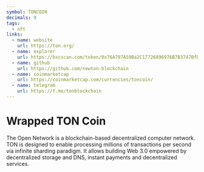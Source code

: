 ```yaml
---
symbol: TONCOIN
decimals: 9
tags:
  - nft
links:
  - name: website
    url: https://ton.org/
  - name: explorer
    url: https://bscscan.com/token/0x76A797A59Ba2C17726896976B7B3747BfD1d220f
  - name: github
    url: https://github.com/newton-blockchain
  - name: coinmarketcap
    url: https://coinmarketcap.com/currencies/toncoin/
  - name: telegram
    url: https://t.me/tonblockchain
---
```


# Wrapped TON Coin

The Open Network is a blockchain-based decentralized computer network. TON is designed to enable processing millions of transactions per second via infinite sharding paradigm. It allows building Web 3.0 empowered by decentralized storage and DNS, instant payments and decentralized services.
